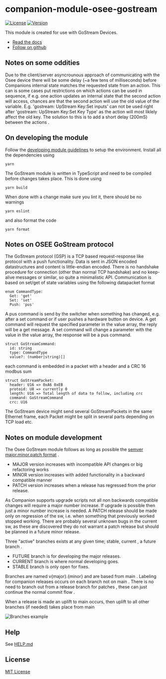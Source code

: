# companion-module-osee-gostream

[![License](https://img.shields.io/github/license/bitfocus/companion-module-osee-gostream)](https://github.com/bitfocus/companion-module-osee-gostream/blob/main/LICENSE)
[![Version](https://img.shields.io/github/v/release/bitfocus/companion-module-osee-gostream)](https://github.com/bitfocus/companion-module-osee-gostream/releases)

This module is created for use with GoStream Devices.

- [Read the docs](./How%20to%20connect%20to%20computer%20software%20and%20companion.pdf)
- [Follow on github](https://github.com/bitfocus/companion-module-osee-gostream)

## Notes on some oddities

Due to the client/server asyncrounous approach of communicating with the Osee device there will be some delay
(~a few tens of milliseconds) before Companions internal state matches the requested state from an action. This
can is some cases put restrictions on which actions can be used in sequence, if e.g. one action updates an internal
state that the second action will access, chances are that the second action will use the old value of the variable. E.g. 'gostream: UpStream Key:Set inputs' can not be used right after 'gostream: UpStream Key:Set Key Type' as the action will most liklely affect the old key.
The solution to this is to add a short delay (200mS) between the actions .

## On developing the module

Follow the [developing module guidelines](https://github.com/bitfocus/companion-module-base/wiki) to setup the environment.
Install all the dependencies using

`yarn`

The GoStream module is written in TypeScript and need to be compiled before changes takes place. This is done using

`yarn build`

When done with a change make sure you lint it, there should be no warnings

`yarn eslint`

and also format the code

`yarn format`

## Notes on OSEE GoStream protocol

The GoStream protocol (GSP) is a TCP based request-response like protocol with a push functionality. Data is sent in JSON encoded datastructures and content is little-endian encoded.
There is no handshake procedure for connection (other than normal TCP handshake) and no keep-alive messages or similar, so quite a minimalistic API.
Communication is based on set/get of state variables using the following datapacket format

```
enum CommandType:
  Get: 'get'
  Set: 'set'
  Push: 'pus'
```

A pus command is send by the switcher when something has changed, e.g. after a set command or if user pushes a hardware button on device.
A get command will request the specified parameter in the value array, the reply will be a get message.
A set command will change a parameter with the value in the value array, the response will be a pus command.

```
struct GoStreamCommand:
  id: string
  type: CommandType
  value?: (number|string)[]
```
each command is embedded in a packet with a header and a CRC 16 modbus sum

```
struct GoStreamPacket:
  header: U16 => 0xA6 0xEB
  protoid: U8 => currently 0
  length: U16 => Total length of data to follow, including crc
  command: GoStreamCommand
  crc: U16
```

The GoStream device might send several GoStreamPackets in the same Ethernet frame, each Packet might be split in several parts depending on TCP load etc.

## Notes on module development

The Osee GoStream module follows as long as possible the [semver major.minor.patch format](https://semver.org/) . 
* MAJOR version increases with incompatible API changes or big refactoring works 
* MINOR version increases with added functionality in a backward compatible manner
* PATCH version increases when a release has regressed from the prior release. 
  
As Companion supports upgrade scripts not all non backwards compatible changes will require a major number increase. If upgrade is possible then 
just a minor number increase is needed. 
A PATCH release should be made only on regression of the sw, i.e. when something that previously worked stopped working. There are probably several unknown
bugs in the current sw, as these are discovered they do not warrant a patch release but should be planned in a future minor release.

Three "active" branches exists at any given time; stable, current , a future branch . 
* FUTURE branch is for developing the major releases.
* CURRENT branch is where normal developing goes.
* STABLE branch is only open for fixes.

Branches are named v{major}.{minor} and are based from main . Labeling for companion releases occurs on each branch not on main . 
There is no need to branch out from a release branch for patches , these can just continue the normal commit flow .

When a release is made an uplift to main occurs, then uplift to all other branches (if needed) takes place from main

![Branches example](https://github.com/user-attachments/assets/ee9e2a80-e66e-4d52-99f5-4e50a61daa7e)

## Help

See [HELP.md](./companion/HELP.md)

## License

[MIT License](./LICENSE)
